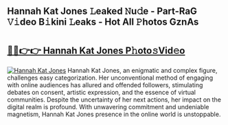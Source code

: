## Hannah Kat Jones 𝙻eaked 𝙽u𝚍e - Part-RaG 𝚅𝚒deo B𝚒kini 𝙻eaks - Hot All 𝙿hotos GznAs

# <h2><a href="http://ld2x7kz.urlbe.top/?page=Hannah+Kat+Jones">🔗🔗👉👉 Hannah Kat Jones P𝚑oto𝚜Vid𝚎o</a></h2>

[![Hannah Kat Jones](https://i.imgur.com/eBuTRDB.gif)](http://ld2x7kz.urlbe.top/?page=Hannah+Kat+Jones)
Hannah Kat Jones, an enigmatic and complex figure, challenges easy categorization. Her unconventional method of engaging with online audiences has allured and offended followers, stimulating debates on consent, artistic expression, and the essence of virtual communities. Despite the uncertainty of her next actions, her impact on the digital realm is profound. With unwavering commitment and undeniable magnetism, Hannah Kat Jones presence in the online world is unstoppable.
